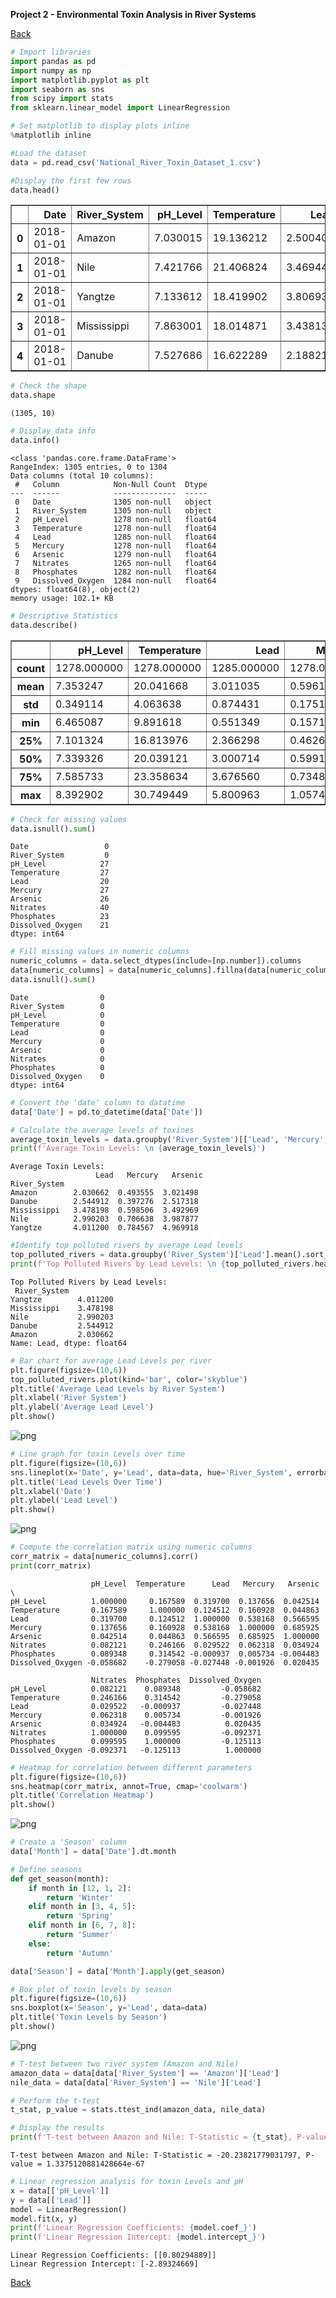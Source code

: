 <b>Project 2 - Environmental Toxin Analysis in River Systems</b>


<a href="https://catalinstan88.github.io/">Back</a>

```python
# Import libraries
import pandas as pd
import numpy as np
import matplotlib.pyplot as plt
import seaborn as sns
from scipy import stats
from sklearn.linear_model import LinearRegression

# Set matplotlib to display plots inline
%matplotlib inline
```


```python
#Load the dataset
data = pd.read_csv('National_River_Toxin_Dataset_1.csv')

#Display the first few rows
data.head()
```




<div>
<style scoped>
    .dataframe tbody tr th:only-of-type {
        vertical-align: middle;
    }

    .dataframe tbody tr th {
        vertical-align: top;
    }

    .dataframe thead th {
        text-align: right;
    }
</style>
<table border="1" class="dataframe">
  <thead>
    <tr style="text-align: right;">
      <th></th>
      <th>Date</th>
      <th>River_System</th>
      <th>pH_Level</th>
      <th>Temperature</th>
      <th>Lead</th>
      <th>Mercury</th>
      <th>Arsenic</th>
      <th>Nitrates</th>
      <th>Phosphates</th>
      <th>Dissolved_Oxygen</th>
    </tr>
  </thead>
  <tbody>
    <tr>
      <th>0</th>
      <td>2018-01-01</td>
      <td>Amazon</td>
      <td>7.030015</td>
      <td>19.136212</td>
      <td>2.500401</td>
      <td>0.465454</td>
      <td>3.578886</td>
      <td>11.627614</td>
      <td>0.522167</td>
      <td>7.830196</td>
    </tr>
    <tr>
      <th>1</th>
      <td>2018-01-01</td>
      <td>Nile</td>
      <td>7.421766</td>
      <td>21.406824</td>
      <td>3.469443</td>
      <td>0.859716</td>
      <td>5.352155</td>
      <td>10.538171</td>
      <td>0.510465</td>
      <td>8.130328</td>
    </tr>
    <tr>
      <th>2</th>
      <td>2018-01-01</td>
      <td>Yangtze</td>
      <td>7.133612</td>
      <td>18.419902</td>
      <td>3.806935</td>
      <td>0.824085</td>
      <td>5.277814</td>
      <td>7.865033</td>
      <td>0.585096</td>
      <td>8.120874</td>
    </tr>
    <tr>
      <th>3</th>
      <td>2018-01-01</td>
      <td>Mississippi</td>
      <td>7.863001</td>
      <td>18.014871</td>
      <td>3.438131</td>
      <td>0.500597</td>
      <td>3.473881</td>
      <td>11.143068</td>
      <td>0.438248</td>
      <td>6.853816</td>
    </tr>
    <tr>
      <th>4</th>
      <td>2018-01-01</td>
      <td>Danube</td>
      <td>7.527686</td>
      <td>16.622289</td>
      <td>2.188210</td>
      <td>0.424178</td>
      <td>2.454209</td>
      <td>8.043467</td>
      <td>0.422244</td>
      <td>8.197925</td>
    </tr>
  </tbody>
</table>
</div>




```python
# Check the shape
data.shape
```




    (1305, 10)




```python
# Display data info
data.info()
```

    <class 'pandas.core.frame.DataFrame'>
    RangeIndex: 1305 entries, 0 to 1304
    Data columns (total 10 columns):
     #   Column            Non-Null Count  Dtype  
    ---  ------            --------------  -----  
     0   Date              1305 non-null   object 
     1   River_System      1305 non-null   object 
     2   pH_Level          1278 non-null   float64
     3   Temperature       1278 non-null   float64
     4   Lead              1285 non-null   float64
     5   Mercury           1278 non-null   float64
     6   Arsenic           1279 non-null   float64
     7   Nitrates          1265 non-null   float64
     8   Phosphates        1282 non-null   float64
     9   Dissolved_Oxygen  1284 non-null   float64
    dtypes: float64(8), object(2)
    memory usage: 102.1+ KB
    


```python
# Descriptive Statistics
data.describe()
```




<div>
<style scoped>
    .dataframe tbody tr th:only-of-type {
        vertical-align: middle;
    }

    .dataframe tbody tr th {
        vertical-align: top;
    }

    .dataframe thead th {
        text-align: right;
    }
</style>
<table border="1" class="dataframe">
  <thead>
    <tr style="text-align: right;">
      <th></th>
      <th>pH_Level</th>
      <th>Temperature</th>
      <th>Lead</th>
      <th>Mercury</th>
      <th>Arsenic</th>
      <th>Nitrates</th>
      <th>Phosphates</th>
      <th>Dissolved_Oxygen</th>
    </tr>
  </thead>
  <tbody>
    <tr>
      <th>count</th>
      <td>1278.000000</td>
      <td>1278.000000</td>
      <td>1285.000000</td>
      <td>1278.000000</td>
      <td>1279.000000</td>
      <td>1265.000000</td>
      <td>1282.000000</td>
      <td>1284.000000</td>
    </tr>
    <tr>
      <th>mean</th>
      <td>7.353247</td>
      <td>20.041668</td>
      <td>3.011035</td>
      <td>0.596108</td>
      <td>3.597916</td>
      <td>10.038789</td>
      <td>0.497162</td>
      <td>8.023795</td>
    </tr>
    <tr>
      <th>std</th>
      <td>0.349114</td>
      <td>4.063638</td>
      <td>0.874431</td>
      <td>0.175150</td>
      <td>0.992052</td>
      <td>2.096641</td>
      <td>0.106304</td>
      <td>1.064190</td>
    </tr>
    <tr>
      <th>min</th>
      <td>6.465087</td>
      <td>9.891618</td>
      <td>0.551349</td>
      <td>0.157117</td>
      <td>1.485608</td>
      <td>2.025075</td>
      <td>0.144044</td>
      <td>5.041394</td>
    </tr>
    <tr>
      <th>25%</th>
      <td>7.101324</td>
      <td>16.813976</td>
      <td>2.366298</td>
      <td>0.462683</td>
      <td>2.836160</td>
      <td>8.701188</td>
      <td>0.422006</td>
      <td>7.269386</td>
    </tr>
    <tr>
      <th>50%</th>
      <td>7.339326</td>
      <td>20.039121</td>
      <td>3.000714</td>
      <td>0.599186</td>
      <td>3.511678</td>
      <td>10.089112</td>
      <td>0.497631</td>
      <td>8.007448</td>
    </tr>
    <tr>
      <th>75%</th>
      <td>7.585733</td>
      <td>23.358634</td>
      <td>3.676560</td>
      <td>0.734863</td>
      <td>4.298946</td>
      <td>11.391686</td>
      <td>0.572888</td>
      <td>8.740828</td>
    </tr>
    <tr>
      <th>max</th>
      <td>8.392902</td>
      <td>30.749449</td>
      <td>5.800963</td>
      <td>1.057494</td>
      <td>6.232902</td>
      <td>16.547073</td>
      <td>0.870007</td>
      <td>11.228677</td>
    </tr>
  </tbody>
</table>
</div>




```python
# Check for missing values
data.isnull().sum()
```




    Date                 0
    River_System         0
    pH_Level            27
    Temperature         27
    Lead                20
    Mercury             27
    Arsenic             26
    Nitrates            40
    Phosphates          23
    Dissolved_Oxygen    21
    dtype: int64




```python
# Fill missing values in numeric columns
numeric_columns = data.select_dtypes(include=[np.number]).columns
data[numeric_columns] = data[numeric_columns].fillna(data[numeric_columns].mean())
data.isnull().sum()
```




    Date                0
    River_System        0
    pH_Level            0
    Temperature         0
    Lead                0
    Mercury             0
    Arsenic             0
    Nitrates            0
    Phosphates          0
    Dissolved_Oxygen    0
    dtype: int64




```python
# Convert the 'date' column to datatime
data['Date'] = pd.to_datetime(data['Date'])

```


```python
# Calculate the average levels of toxines
average_toxin_levels = data.groupby('River_System')[['Lead', 'Mercury', 'Arsenic']].mean()
print(f'Average Toxin Levels: \n {average_toxin_levels}')

```

    Average Toxin Levels: 
                       Lead   Mercury   Arsenic
    River_System                              
    Amazon        2.030662  0.493555  3.021498
    Danube        2.544912  0.397276  2.517318
    Mississippi   3.478198  0.598506  3.492969
    Nile          2.990203  0.706638  3.987877
    Yangtze       4.011200  0.784567  4.969918
    


```python
#Identify top polluted rivers by average Lead levels
top_polluted_rivers = data.groupby('River_System')['Lead'].mean().sort_values(ascending=False)
print(f'Top Polluted Rivers by Lead Levels: \n {top_polluted_rivers.head(5)}')

```

    Top Polluted Rivers by Lead Levels: 
     River_System
    Yangtze        4.011200
    Mississippi    3.478198
    Nile           2.990203
    Danube         2.544912
    Amazon         2.030662
    Name: Lead, dtype: float64
    


```python
# Bar chart for average Lead Levels per river
plt.figure(figsize=(10,6))
top_polluted_rivers.plot(kind='bar', color='skyblue')
plt.title('Average Lead Levels by River System')
plt.xlabel('River System')
plt.ylabel('Average Lead Level')
plt.show()
```


    
![png](output_10_0.png)
    



```python
# Line graph for toxin Levels over time
plt.figure(figsize=(10,6))
sns.lineplot(x='Date', y='Lead', data=data, hue='River_System', errorbar=None)
plt.title('Lead Levels Over Time')
plt.xlabel('Date')
plt.ylabel('Lead Level')
plt.show()
```


    
![png](output_11_0.png)
    



```python
# Compute the correlation matrix using numeric columns
corr_matrix = data[numeric_columns].corr()
print(corr_matrix)
```

                      pH_Level  Temperature      Lead   Mercury   Arsenic  \
    pH_Level          1.000000     0.167589  0.319700  0.137656  0.042514   
    Temperature       0.167589     1.000000  0.124512  0.160928  0.044863   
    Lead              0.319700     0.124512  1.000000  0.538168  0.566595   
    Mercury           0.137656     0.160928  0.538168  1.000000  0.685925   
    Arsenic           0.042514     0.044863  0.566595  0.685925  1.000000   
    Nitrates          0.082121     0.246166  0.029522  0.062318  0.034924   
    Phosphates        0.089348     0.314542 -0.000937  0.005734 -0.004483   
    Dissolved_Oxygen -0.058682    -0.279058 -0.027448 -0.001926  0.020435   
    
                      Nitrates  Phosphates  Dissolved_Oxygen  
    pH_Level          0.082121    0.089348         -0.058682  
    Temperature       0.246166    0.314542         -0.279058  
    Lead              0.029522   -0.000937         -0.027448  
    Mercury           0.062318    0.005734         -0.001926  
    Arsenic           0.034924   -0.004483          0.020435  
    Nitrates          1.000000    0.099595         -0.092371  
    Phosphates        0.099595    1.000000         -0.125113  
    Dissolved_Oxygen -0.092371   -0.125113          1.000000  
    


```python
# Heatmap for correlation between different parameters
plt.figure(figsize=(10,6))
sns.heatmap(corr_matrix, annot=True, cmap='coolwarm')
plt.title('Correlation Heatmap')
plt.show()

```


    
![png](output_13_0.png)
    



```python
# Create a 'Season' column
data['Month'] = data['Date'].dt.month

# Define seasons
def get_season(month):
    if month in [12, 1, 2]:
        return 'Winter'
    elif month in [3, 4, 5]:
        return 'Spring'
    elif month in [6, 7, 8]:
        return 'Summer'
    else:
        return 'Autumn'

data['Season'] = data['Month'].apply(get_season)
```


```python
# Box plot of toxin levels by season
plt.figure(figsize=(10,6))
sns.boxplot(x='Season', y='Lead', data=data)
plt.title('Toxin Levels by Season')
plt.show()
```


    
![png](output_15_0.png)
    



```python
# T-test between two river system (Amazon and Nile)
amazon_data = data[data['River_System'] == 'Amazon']['Lead']
nile_data = data[data['River_System'] == 'Nile']['Lead']

# Perform the t-test 
t_stat, p_value = stats.ttest_ind(amazon_data, nile_data)

# Display the results
print(f'T-test between Amazon and Nile: T-Statistic = {t_stat}, P-value = {p_value}')

```

    T-test between Amazon and Nile: T-Statistic = -20.23821779031797, P-value = 1.3375120881428664e-67
    


```python
# Linear regression analysis for toxin Levels and pH
x = data[['pH_Level']]
y = data[['Lead']]
model = LinearRegression()
model.fit(x, y)
print(f'Linear Regression Coefficients: {model.coef_}')
print(f'Linear Regression Intercept: {model.intercept_}')

```

    Linear Regression Coefficients: [[0.80294889]]
    Linear Regression Intercept: [-2.89324669]
    


<a href="https://catalinstan88.github.io/">Back</a>

